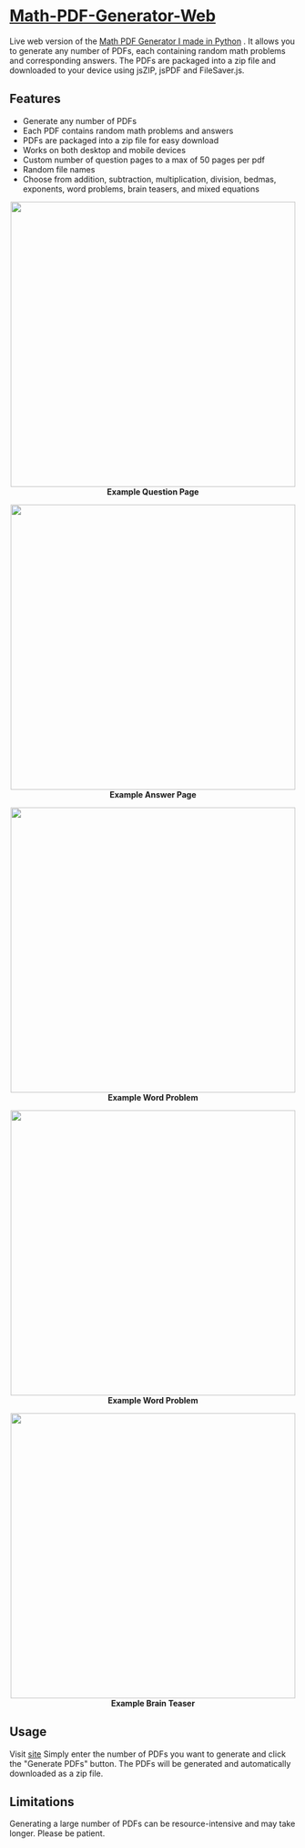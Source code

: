 
# [Math-PDF-Generator-Web](https://sankeer28.github.io/Math-PDF-Generator-Web/)
Live web version of the [Math PDF Generator I made in Python](https://github.com/sankeer28/Math-PDF-Generator)
 . It allows you to generate any number of PDFs, each containing random math problems and corresponding answers. The PDFs are packaged into a zip file and downloaded to your device using jsZIP, jsPDF and FileSaver.js. 
## Features

- Generate any number of PDFs
- Each PDF contains random math problems and answers
- PDFs are packaged into a zip file for easy download
- Works on both desktop and mobile devices
- Custom number of question pages to a max of 50 pages per pdf 
- Random file names
- Choose from addition, subtraction, multiplication, division, bedmas, exponents, word problems, brain teasers, and mixed equations


<p align="center">
  <img src="https://github.com/sankeer28/Math-PDF-Generator-Web/assets/112449287/3ca07614-d136-4f90-be82-e966388ec95b" width="500">
  <br>
  <b>Example Question Page</b>
</p>

<p align="center">
  <img src="https://github.com/sankeer28/Math-PDF-Generator-Web/assets/112449287/9406aaea-e355-4446-ad83-b778bd2a5e30" width="500">
  <br>
  <b>Example Answer Page</b>
</p>

<p align="center">
  <img src="https://github.com/user-attachments/assets/cfb96f25-6e66-4e47-a8e2-cc0f18001cf9" width="500">
  <br>
  <b>Example Word Problem</b>
</p>
<p align="center">
  <img src="https://github.com/user-attachments/assets/55f0f096-e7e2-414f-92ac-390f635dadee" width="500">
  <br>
  <b>Example Word Problem</b>
</p>

<p align="center">
  <img src="https://github.com/user-attachments/assets/066f891f-9999-4f5c-98e6-3b7ee47f57b5" width="500">
  <br>
  <b>Example Brain Teaser</b>
</p>




## Usage
Visit [site](https://sankeer28.github.io/Math-PDF-Generator-Web/)
Simply enter the number of PDFs  you want to generate and click the "Generate PDFs" button. The PDFs will be generated and automatically downloaded as a zip file.

## Limitations

Generating a large number of PDFs can be resource-intensive and may take longer. Please be patient.


  
